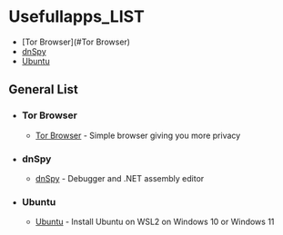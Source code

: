 # Usefullapps_LIST

- [Tor Browser](#Tor Browser)
- [dnSpy](#dnSpy)
- [Ubuntu](#Ubuntu)


## General List
- ### Tor Browser
  - [Tor Browser](https://www.torproject.org/download/) - Simple browser giving you more privacy
- ### dnSpy
  - [dnSpy](https://github.com/dnSpy/dnSpy) - Debugger and .NET assembly editor
- ### Ubuntu
  - [Ubuntu](https://ubuntu.com/tutorials/install-ubuntu-on-wsl2-on-windows-10#1-overview) - Install Ubuntu on WSL2 on Windows 10 or Windows 11

